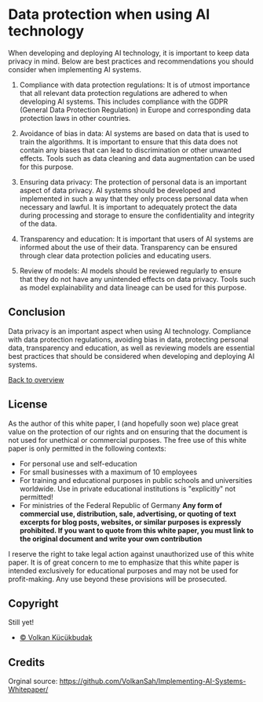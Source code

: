 # Data protection when using AI technology

When developing and deploying AI technology, it is important to keep data privacy in mind. Below are best practices and recommendations you should consider when implementing AI systems.

1. Compliance with data protection regulations: It is of utmost importance that all relevant data protection regulations are adhered to when developing AI systems. This includes compliance with the GDPR (General Data Protection Regulation) in Europe and corresponding data protection laws in other countries.

2. Avoidance of bias in data: AI systems are based on data that is used to train the algorithms. It is important to ensure that this data does not contain any biases that can lead to discrimination or other unwanted effects. Tools such as data cleaning and data augmentation can be used for this purpose.

3. Ensuring data privacy: The protection of personal data is an important aspect of data privacy. AI systems should be developed and implemented in such a way that they only process personal data when necessary and lawful. It is important to adequately protect the data during processing and storage to ensure the confidentiality and integrity of the data.

4. Transparency and education: It is important that users of AI systems are informed about the use of their data. Transparency can be ensured through clear data protection policies and educating users.

5. Review of models: AI models should be reviewed regularly to ensure that they do not have any unintended effects on data privacy. Tools such as model explainability and data lineage can be used for this purpose.

## Conclusion
Data privacy is an important aspect when using AI technology. Compliance with data protection regulations, avoiding bias in data, protecting personal data, transparency and education, as well as reviewing models are essential best practices that should be considered when developing and deploying AI systems.


[Back to overview](README.md#Topics)

## License
As the author of this white paper, I (and hopefully soon we) place great value on the protection of our rights and on ensuring that the document is not used for unethical or commercial purposes. The free use of this white paper is only permitted in the following contexts:

- For personal use and self-education
- For small businesses with a maximum of 10 employees
- For training and educational purposes in public schools and universities worldwide. Use in private educational institutions is "explicitly" not permitted!
- For ministries of the Federal Republic of Germany
**Any form of commercial use, distribution, sale, advertising, or quoting of text excerpts for blog posts, websites, or similar purposes is expressly prohibited. If you want to quote from this white paper, you must link to the original document and write your own contribution**

I reserve the right to take legal action against unauthorized use of this white paper. It is of great concern to me to emphasize that this white paper is intended exclusively for educational purposes and may not be used for profit-making. Any use beyond these provisions will be prosecuted.

## Copyright
Still yet!
- [© Volkan Kücükbudak](https://github.com/volkansah)
## Credits
Orginal source: https://github.com/VolkanSah/Implementing-AI-Systems-Whitepaper/
